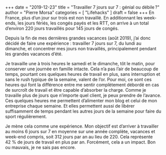 +++
date        = "2019-12-23"
title       = "Travailler 7 jours sur 7 : génial ou débile ?"
author      = "Pierre Morsa"
categories  = [ "Lifehacks" ]
draft       = false
+++
En France, plus d’un jour sur trois est non travaillé. En additionnant les week-ends, les jours fériés, les congés payés et les RTT, on arrive à un total d’environ 220 jours travaillés pour 145 jours de congés.

Depuis la fin de mes dernières grandes vacances (août 2019), j’ai donc décidé de faire une expérience : travailler 7 jours sur 7, du lundi au dimanche, et concentrer mes jours non travaillés, principalement pendant les grandes vacances d’été.

Je travaille une à trois heures le samedi et le dimanche, tôt le matin, pour conserver une journée en famille intacte. Cela n’a pas l’air de beaucoup de temps, pourtant ces quelques heures de travail en plus, sans interruption et sans le rush typique de la semaine, valent de l’or. Pour moi, ce sont ces heures qui font la différence entre me sentir complètement débordé en cas de surcroît de travail et être capable d’absorber la charge. Comme je travaille plus de jours que n’importe quel client, je peux prendre de l’avance. Ces quelques heures me permettent d’alimenter mon blog et celui de mon entreprise chaque semaine. Et elles permettent aussi de libérer suffisamment de temps pendant les autres jours de la semaine pour faire du sport régulièrement.

Je mène cela comme une expérience. Mon objectif est d’arriver à travailler au moins 6 jours sur 7 en moyenne sur une année complète, vacances et week-end compris, soit 312 jours par an au lieu de 220. Cela représente 42 % de jours de travail en plus par an. Forcément, cela a un impact. Bon ou mauvais, je ne sais pas encore.